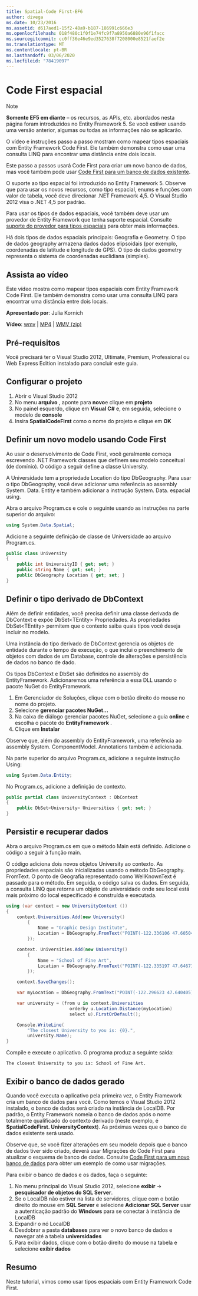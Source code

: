 ```yaml
---
title: Spatial-Code First-EF6
author: divega
ms.date: 10/23/2016
ms.assetid: d617aed1-15f2-48a9-b187-186991c666e3
ms.openlocfilehash: 018f480c1f0f1e74fc9f7a8950a6880e96f1facc
ms.sourcegitcommit: cc0ff36e46e9ed3527638f7208000e8521faef2e
ms.translationtype: MT
ms.contentlocale: pt-BR
ms.lasthandoff: 03/06/2020
ms.locfileid: "78419097"
---
```

# <a name="spatial---code-first"></a>Code First espacial
> [!NOTE]
> **Somente EF5 em diante** – os recursos, as APIs, etc. abordados nesta página foram introduzidos no Entity Framework 5. Se você estiver usando uma versão anterior, algumas ou todas as informações não se aplicarão.

O vídeo e instruções passo a passo mostram como mapear tipos espaciais com Entity Framework Code First. Ele também demonstra como usar uma consulta LINQ para encontrar uma distância entre dois locais.

Este passo a passos usará Code First para criar um novo banco de dados, mas você também pode usar [Code First para um banco de dados existente](~/ef6/modeling/code-first/workflows/existing-database.md).

O suporte ao tipo espacial foi introduzido no Entity Framework 5. Observe que para usar os novos recursos, como tipo espacial, enums e funções com valor de tabela, você deve direcionar .NET Framework 4,5. O Visual Studio 2012 visa o .NET 4,5 por padrão.

Para usar os tipos de dados espaciais, você também deve usar um provedor de Entity Framework que tenha suporte espacial. Consulte [suporte do provedor para tipos espaciais](~/ef6/fundamentals/providers/spatial-support.md) para obter mais informações.

Há dois tipos de dados espaciais principais: Geografia e Geometry. O tipo de dados geography armazena dados dados elipsoidais (por exemplo, coordenadas de latitude e longitude de GPS). O tipo de dados geometry representa o sistema de coordenadas euclidiana (simples).

## <a name="watch-the-video"></a>Assista ao vídeo
Este vídeo mostra como mapear tipos espaciais com Entity Framework Code First. Ele também demonstra como usar uma consulta LINQ para encontrar uma distância entre dois locais.

**Apresentado por**: Julia Kornich

**Vídeo**: [wmv](https://download.microsoft.com/download/9/1/3/913EA17E-6F97-41D8-A4FE-805A0D83D26A/HDI-ITPro-MSDN-winvideo-spatialwithcodefirst.wmv) | [MP4](https://download.microsoft.com/download/9/1/3/913EA17E-6F97-41D8-A4FE-805A0D83D26A/HDI-ITPro-MSDN-mp4video-spatialwithcodefirst.m4v) | [WMV (zip)](https://download.microsoft.com/download/9/1/3/913EA17E-6F97-41D8-A4FE-805A0D83D26A/HDI-ITPro-MSDN-winvideo-spatialwithcodefirst.zip)

## <a name="pre-requisites"></a>Pré-requisitos

Você precisará ter o Visual Studio 2012, Ultimate, Premium, Professional ou Web Express Edition instalado para concluir este guia.

## <a name="set-up-the-project"></a>Configurar o projeto

1.  Abrir o Visual Studio 2012
2.  No menu **arquivo** , aponte para **novo**e clique em **projeto**
3.  No painel esquerdo, clique em **Visual C\#** e, em seguida, selecione o modelo de **console**
4.  Insira **SpatialCodeFirst** como o nome do projeto e clique em **OK**

## <a name="define-a-new-model-using-code-first"></a>Definir um novo modelo usando Code First

Ao usar o desenvolvimento de Code First, você geralmente começa escrevendo .NET Framework classes que definem seu modelo conceitual (de domínio). O código a seguir define a classe University.

A Universidade tem a propriedade Location do tipo DbGeography. Para usar o tipo DbGeography, você deve adicionar uma referência ao assembly System. Data. Entity e também adicionar a instrução System. Data. espacial using.

Abra o arquivo Program.cs e cole o seguinte usando as instruções na parte superior do arquivo:

``` csharp
using System.Data.Spatial;
```

Adicione a seguinte definição de classe de Universidade ao arquivo Program.cs.

``` csharp
public class University  
{
    public int UniversityID { get; set; }
    public string Name { get; set; }
    public DbGeography Location { get; set; }
}
```

## <a name="define-the-dbcontext-derived-type"></a>Definir o tipo derivado de DbContext

Além de definir entidades, você precisa definir uma classe derivada de DbContext e expõe DbSet&lt;TEntity&gt; Propriedades. As propriedades DbSet&lt;TEntity&gt; permitem que o contexto saiba quais tipos você deseja incluir no modelo.

Uma instância do tipo derivado de DbContext gerencia os objetos de entidade durante o tempo de execução, o que inclui o preenchimento de objetos com dados de um Database, controle de alterações e persistência de dados no banco de dado.

Os tipos DbContext e DbSet são definidos no assembly do EntityFramework. Adicionaremos uma referência a essa DLL usando o pacote NuGet do EntityFramework.

1.  Em Gerenciador de Soluções, clique com o botão direito do mouse no nome do projeto.
2.  Selecione **gerenciar pacotes NuGet...**
3.  Na caixa de diálogo gerenciar pacotes NuGet, selecione a guia **online** e escolha o pacote do **EntityFramework** .
4.  Clique em **Instalar**

Observe que, além do assembly do EntityFramework, uma referência ao assembly System. ComponentModel. Annotations também é adicionada.

Na parte superior do arquivo Program.cs, adicione a seguinte instrução Using:

``` csharp
using System.Data.Entity;
```

No Program.cs, adicione a definição de contexto. 

``` csharp
public partial class UniversityContext : DbContext
{
    public DbSet<University> Universities { get; set; }
}
```

## <a name="persist-and-retrieve-data"></a>Persistir e recuperar dados

Abra o arquivo Program.cs em que o método Main está definido. Adicione o código a seguir à função main.

O código adiciona dois novos objetos University ao contexto. As propriedades espaciais são inicializadas usando o método DbGeography. FromText. O ponto de Geografia representado como WellKnownText é passado para o método. Em seguida, o código salva os dados. Em seguida, a consulta LINQ que retorna um objeto de universidade onde seu local está mais próximo do local especificado é construída e executada.

``` csharp
using (var context = new UniversityContext ())
{
    context.Universities.Add(new University()
        {
            Name = "Graphic Design Institute",
            Location = DbGeography.FromText("POINT(-122.336106 47.605049)"),
        });

    context. Universities.Add(new University()
        {
            Name = "School of Fine Art",
            Location = DbGeography.FromText("POINT(-122.335197 47.646711)"),
        });

    context.SaveChanges();

    var myLocation = DbGeography.FromText("POINT(-122.296623 47.640405)");

    var university = (from u in context.Universities
                        orderby u.Location.Distance(myLocation)
                        select u).FirstOrDefault();

    Console.WriteLine(
        "The closest University to you is: {0}.",
        university.Name);
}
```

Compile e execute o aplicativo. O programa produz a seguinte saída:

```console
The closest University to you is: School of Fine Art.
```

## <a name="view-the-generated-database"></a>Exibir o banco de dados gerado

Quando você executa o aplicativo pela primeira vez, o Entity Framework cria um banco de dados para você. Como temos o Visual Studio 2012 instalado, o banco de dados será criado na instância de LocalDB. Por padrão, o Entity Framework nomeia o banco de dados após o nome totalmente qualificado do contexto derivado (neste exemplo, é **SpatialCodeFirst. UniversityContext**). As próximas vezes que o banco de dados existente será usado.  

Observe que, se você fizer alterações em seu modelo depois que o banco de dados tiver sido criado, deverá usar Migrações do Code First para atualizar o esquema de banco de dados. Consulte [Code First para um novo banco de dados](~/ef6/modeling/code-first/workflows/new-database.md) para obter um exemplo de como usar migrações.

Para exibir o banco de dados e os dados, faça o seguinte:

1.  No menu principal do Visual Studio 2012, selecione **exibir** -&gt; **pesquisador de objetos do SQL Server**.
2.  Se o LocalDB não estiver na lista de servidores, clique com o botão direito do mouse em **SQL Server** e selecione **Adicionar SQL Server** usar a autenticação padrão do **Windows** para se conectar à instância de LocalDB
3.  Expandir o nó LocalDB
4.  Desdobrar a pasta **databases** para ver o novo banco de dados e navegar até a tabela **universidades**
5.  Para exibir dados, clique com o botão direito do mouse na tabela e selecione **exibir dados**

## <a name="summary"></a>Resumo

Neste tutorial, vimos como usar tipos espaciais com Entity Framework Code First. 
